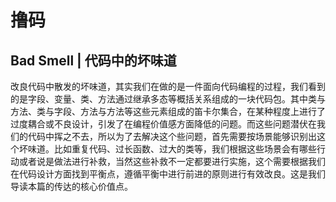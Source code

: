 # 撸码

## Bad Smell | 代码中的坏味道
改良代码中散发的坏味道，其实我们在做的是一件面向代码编程的过程，我们看到的是字段、变量、类、方法通过继承多态等概括关系组成的一块代码包。其中类与方法、类与字段、方法与方法等这些元素组成的笛卡尔集合，在某种程度上进行了过度耦合或不良设计，引发了在编程价值感方面降低的问题。而这些问题潜伏在我们的代码中挥之不去，所以为了去解决这个些问题，首先需要按场景能够识别出这个坏味道。比如重复代码、过长函数、过大的类等，我们根据这些场景会有哪些行动或者说是做法进行补救，当然这些补救不一定都要进行实施，这个需要根据我们在代码设计方面找到平衡点，遵循平衡中进行前进的原则进行有效改良。这是我们导读本篇的传达的核心价值点。

